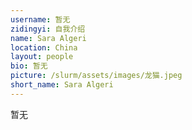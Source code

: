 ```yaml
---
username: 暂无
zidingyi: 自我介绍
name: Sara Algeri
location: China
layout: people
bio: 暂无
picture: /slurm/assets/images/龙猫.jpeg
short_name: Sara Algeri
---
```


暂无
